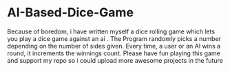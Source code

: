 # AI-Based-Dice-Game
Because of boredom, i have written myself a dice rolling game which lets you play a dice game   against an ai . The Program randomly picks a number depending on the number of sides given. Every time, a user or an AI  wins a round, it increments the winnings count. Please have fun playing this game and support my repo so i could upload more awesome projects in the future

